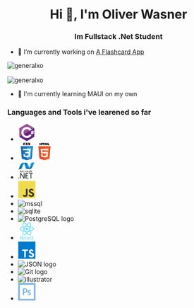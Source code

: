 <h1 align="center">Hi 👋, I'm Oliver Wasner</h1>
<h3 align="center">Im Fullstack .Net Student</h3>

- 🔭 I’m currently working on [A Flashcard App](https://github.com/generalxo/flash-card-app)

<p>&nbsp;<img align="left" src="https://github-readme-stats.vercel.app/api?username=generalxo&show_icons=true&locale=en" alt="generalxo" /></p>
<p><img align="center" src="https://github-readme-stats.vercel.app/api/top-langs?username=generalxo&show_icons=true&locale=en&layout=compact" alt="generalxo" /></p>

- 🌱 I'm currently learning MAUI on my own

<h3 align="left">Languages and Tools i've learened so far</h3>
<ul>
  <li><img src="https://raw.githubusercontent.com/devicons/devicon/master/icons/csharp/csharp-original.svg" alt="csharp" width="40" height="40"/></li>
  <li><img src="https://raw.githubusercontent.com/devicons/devicon/master/icons/css3/css3-original-wordmark.svg" alt="css3" width="40" height="40"/><img src="https://raw.githubusercontent.com/devicons/devicon/master/icons/html5/html5-original-wordmark.svg" alt="html5" width="40" height="40"/></li>
  <li><img src="https://raw.githubusercontent.com/devicons/devicon/master/icons/dot-net/dot-net-original-wordmark.svg" alt="dotnet" width="40" height="40"/></li>
  <li><img src="https://raw.githubusercontent.com/devicons/devicon/master/icons/javascript/javascript-original.svg" alt="javascript" width="40" height="40"/></li>
  <li><img src="https://www.svgrepo.com/show/303229/microsoft-sql-server-logo.svg" alt="mssql" width="40" height="40"/></li>
  <li><img src="https://www.vectorlogo.zone/logos/sqlite/sqlite-icon.svg" alt="sqlite" width="40" height="40"/></li>
  <li><img src="https://user-images.githubusercontent.com/113366808/224329523-76d14243-d8a1-4aa0-9f57-eb819964854b.svg" width ="50" height="40" alt="PostgreSQL logo"></li>
  <li><img src="https://raw.githubusercontent.com/devicons/devicon/master/icons/react/react-original-wordmark.svg" alt="react" width="40" height="40"/></li>
  <li><img src="https://raw.githubusercontent.com/devicons/devicon/master/icons/typescript/typescript-original.svg" alt="typescript" width="40" height="40"/></li>
  <li><img src="https://user-images.githubusercontent.com/113366808/224329664-76644d75-f2bb-43b0-9bf1-e20b7bfe4f70.svg" width ="50" height="40" alt="JSON logo"></li>
  <li><img src="https://user-images.githubusercontent.com/113366808/224329580-a7653ef2-69af-4e9c-9980-f28ff367d95b.svg" width ="50" height="40" alt="Git logo"></li>
  <li><img src="https://www.vectorlogo.zone/logos/adobe_illustrator/adobe_illustrator-icon.svg" alt="illustrator" width="40" height="40"/></li>
  <li><img src="https://raw.githubusercontent.com/devicons/devicon/master/icons/photoshop/photoshop-line.svg" alt="photoshop" width="40" height="40"/></li>
</ul>



<!--
**generalxo/generalxo** is a ✨ _special_ ✨ repository because its `README.md` (this file) appears on your GitHub profile.

Here are some ideas to get you started:

- 🔭 I’m currently working on ...
- 🌱 I’m currently learning ...
- 👯 I’m looking to collaborate on ...
- 🤔 I’m looking for help with ...
- 💬 Ask me about ...
- 📫 How to reach me: ...
- 😄 Pronouns: ...
- ⚡ Fun fact: ...
-->
